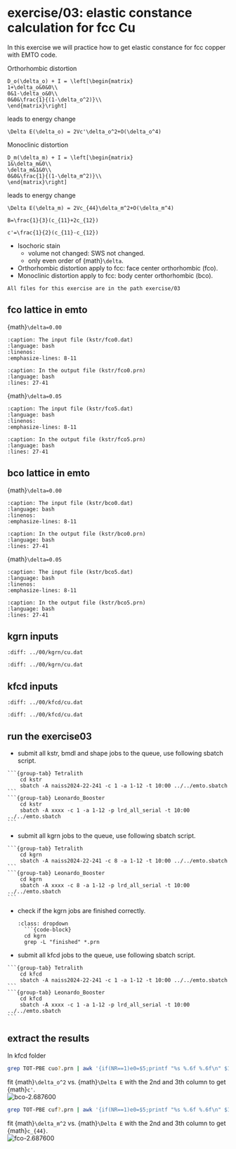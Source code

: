 # exercise/03: elastic constance calculation for fcc Cu

In this exercise we will practice how to get elastic constance for fcc copper with EMTO code.

Orthorhombic distortion

```{math}
D_o(\delta_o) + I = \left[\begin{matrix}
1+\delta_o&0&0\\
0&1-\delta_o&0\\
0&0&\frac{1}{(1-\delta_o^2)}\\
\end{matrix}\right]
```

leads to energy change

```{math}
\Delta E(\delta_o) = 2Vc'\delta_o^2+O(\delta_o^4)
```

Monoclinic distortion

```{math}
D_m(\delta_m) + I = \left[\begin{matrix}
1&\delta_m&0\\
\delta_m&1&0\\
0&0&\frac{1}{(1-\delta_m^2)}\\
\end{matrix}\right]
```

leads to energy change

```{math}
\Delta E(\delta_m) = 2Vc_{44}\delta_m^2+O(\delta_m^4)
```

```{math}
B=\frac{1}{3}(c_{11}+2c_{12})
```

```{math}
c'=\frac{1}{2}(c_{11}-c_{12})
```

* Isochoric stain
  - volume not changed: SWS not changed.
  - only even order of {math}`\delta`.
* Orthorhombic distortion apply to fcc: face center orthorhombic (fco).
* Monoclinic distortion apply to fcc: body center orthorhombic (bco).

```{note}
All files for this exercise are in the path exercise/03
```

## fco lattice in emto

{math}`\delta=0.00`

```{literalinclude} kstr/fco0.dat
:caption: The input file (kstr/fco0.dat)
:language: bash
:linenos:
:emphasize-lines: 8-11
```
   
```{literalinclude} kstr/fco0.prn
:caption: In the output file (kstr/fco0.prn)
:language: bash
:lines: 27-41
```
{math}`\delta=0.05`

```{literalinclude} kstr/fco5.dat
:caption: The input file (kstr/fco5.dat)
:language: bash
:linenos:
:emphasize-lines: 8-11
```
   
```{literalinclude} kstr/fco5.prn
:caption: In the output file (kstr/fco5.prn)
:language: bash
:lines: 27-41
```

## bco lattice in emto

{math}`\delta=0.00`

```{literalinclude} kstr/bco0.dat
:caption: The input file (kstr/bco0.dat)
:language: bash
:linenos:
:emphasize-lines: 8-11
```
   
```{literalinclude} kstr/bco0.prn
:caption: In the output file (kstr/bco0.prn)
:language: bash
:lines: 27-41
```
{math}`\delta=0.05`

```{literalinclude} kstr/bco5.dat
:caption: The input file (kstr/bco5.dat)
:language: bash
:linenos:
:emphasize-lines: 8-11
```
   
```{literalinclude} kstr/bco5.prn
:caption: In the output file (kstr/bco5.prn)
:language: bash
:lines: 27-41
```

## kgrn inputs

```{literalinclude} kgrn/cuf5.dat
:diff: ../00/kgrn/cu.dat
```

```{literalinclude} kgrn/cuo5.dat
:diff: ../00/kgrn/cu.dat
```
## kfcd inputs

```{literalinclude} kfcd/cuf5.dat
:diff: ../00/kfcd/cu.dat
```

```{literalinclude} kfcd/cuo5.dat
:diff: ../00/kfcd/cu.dat
```
## run the exercise03


- submit all kstr, bmdl and shape jobs to the queue, use following sbatch script.
````{tabs}
```{group-tab} Tetralith
    cd kstr
    sbatch -A naiss2024-22-241 -c 1 -a 1-12 -t 10:00 ../../emto.sbatch
```
```{group-tab} Leonardo_Booster
    cd kstr
    sbatch -A xxxx -c 1 -a 1-12 -p lrd_all_serial -t 10:00 ../../emto.sbatch
```
````
- submit all kgrn jobs to the queue, use following sbatch script.
````{tabs}
```{group-tab} Tetralith
    cd kgrn
    sbatch -A naiss2024-22-241 -c 8 -a 1-12 -t 10:00 ../../emto.sbatch
```
```{group-tab} Leonardo_Booster
    cd kgrn
    sbatch -A xxxx -c 8 -a 1-12 -p lrd_all_serial -t 10:00 ../../emto.sbatch
```
````
- check if the kgrn jobs are finished correctly.
  ```{hint}
  :class: dropdown
    ```{code-block}
    cd kgrn
    grep -L "finished" *.prn
  ```
- submit all kfcd jobs to the queue, use following sbatch script.
````{tabs}
```{group-tab} Tetralith
    cd kfcd 
    sbatch -A naiss2024-22-241 -c 1 -a 1-12 -t 10:00 ../../emto.sbatch
```
```{group-tab} Leonardo_Booster
    cd kfcd
    sbatch -A xxxx -c 1 -a 1-12 -p lrd_all_serial -t 10:00 ../../emto.sbatch
```
````

## extract the results

In kfcd folder

```bash
grep TOT-PBE cuo?.prn | awk '{if(NR==1)e0=$5;printf "%s %.6f %.6f\n" $1,NR*NR*0.0001,$5-e0}'
```
fit {math}`\delta_o^2` vs. {math}`\Delta E` with the 2nd and 3th column to get {math}`c'`.     
![bco-2.687600](https://hackmd.io/_uploads/ByifcP_Tp.png)

```bash
grep TOT-PBE cuf?.prn | awk '{if(NR==1)e0=$5;printf "%s %.6f %.6f\n" $1,NR*NR*0.0001,$5-e0}'
```
fit {math}`\delta_m^2` vs. {math}`\Delta E` with the 2nd and 3th column to get {math}`c_{44}`.     
![fco-2.687600](https://hackmd.io/_uploads/Hy8Nqw_Tp.png)
